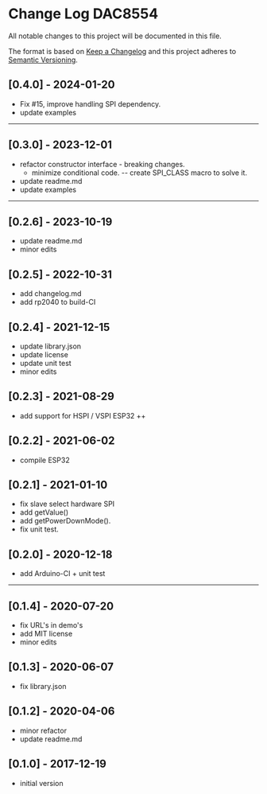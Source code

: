 # Change Log DAC8554

All notable changes to this project will be documented in this file.

The format is based on [Keep a Changelog](http://keepachangelog.com/)
and this project adheres to [Semantic Versioning](http://semver.org/).


## [0.4.0] - 2024-01-20
- Fix #15, improve handling SPI dependency.
- update examples

----

## [0.3.0] - 2023-12-01
- refactor constructor interface - breaking changes.
  - minimize conditional code. -- create SPI_CLASS macro to solve it.
- update readme.md
- update examples

----

## [0.2.6] - 2023-10-19
- update readme.md
- minor edits

## [0.2.5] - 2022-10-31
- add changelog.md
- add rp2040 to build-CI

## [0.2.4] - 2021-12-15
- update library.json
- update license
- update unit test
- minor edits

## [0.2.3] - 2021-08-29
- add support for HSPI / VSPI ESP32 ++

## [0.2.2] - 2021-06-02
- compile ESP32

## [0.2.1] - 2021-01-10
- fix slave select hardware SPI
- add getValue()
- add getPowerDownMode().
- fix unit test.

## [0.2.0] - 2020-12-18
- add Arduino-CI + unit test

----

## [0.1.4] - 2020-07-20
- fix URL's in demo's
- add MIT license
- minor edits

## [0.1.3] - 2020-06-07
- fix library.json

## [0.1.2] - 2020-04-06
- minor refactor
- update readme.md

## [0.1.0] - 2017-12-19
- initial version

